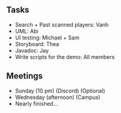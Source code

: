 ## Tasks
- Search + Past scanned players: Vanh
- UML: Abi
- UI testing: Michael + Sam
- Storyboard: Thea
- Javadoc: Jay
- Write scripts for the demo: All members

## Meetings
- Sunday (10 pm) (Discord) (Optional)
- Wednesday (afternoon) (Campus)
- Nearly finished...

